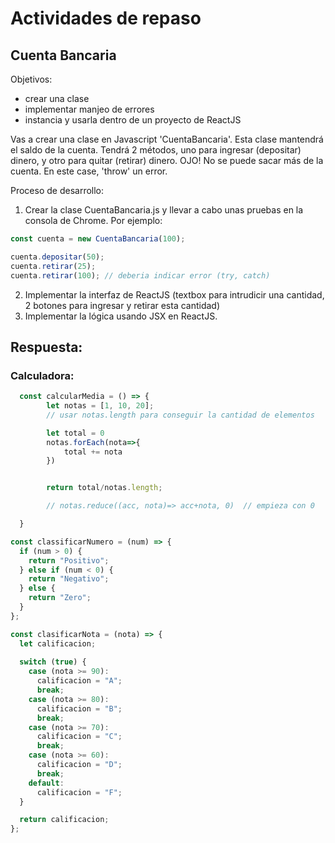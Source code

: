 # Actividades de repaso

## Cuenta Bancaria
Objetivos:
- crear una clase
- implementar manjeo de errores
- instancia y usarla dentro de un proyecto de ReactJS

Vas a crear una clase en Javascript 'CuentaBancaria'. Esta clase mantendrá el saldo de la cuenta. Tendrá 2 métodos, uno para ingresar (depositar) dinero, y otro para quitar (retirar) dinero. OJO! No se puede sacar más de la cuenta. En este case, 'throw' un error.

Proceso de desarrollo:
1. Crear la clase CuentaBancaria.js y llevar a cabo unas pruebas en la consola de Chrome. Por ejemplo:
```javascript
const cuenta = new CuentaBancaria(100);

cuenta.depositar(50);
cuenta.retirar(25);
cuenta.retirar(100); // deberia indicar error (try, catch)
```
2. Implementar la interfaz de ReactJS (textbox para intrudicir una cantidad, 2 botones para ingresar y retirar esta cantidad)
3. Implementar la lógica usando JSX en ReactJS.



## Respuesta:
### Calculadora:

```jsx
  const calcularMedia = () => {
        let notas = [1, 10, 20];
        // usar notas.length para conseguir la cantidad de elementos

        let total = 0
        notas.forEach(nota=>{
            total += nota
        })


        return total/notas.length;

        // notas.reduce((acc, nota)=> acc+nota, 0)  // empieza con 0

  }
```

```jsx
const classificarNumero = (num) => {
  if (num > 0) {
    return "Positivo";
  } else if (num < 0) {
    return "Negativo";
  } else {
    return "Zero";
  }
};
```


```jsx
const clasificarNota = (nota) => {
  let calificacion;
  
  switch (true) {
    case (nota >= 90):
      calificacion = "A";
      break;
    case (nota >= 80):
      calificacion = "B";
      break;
    case (nota >= 70):
      calificacion = "C";
      break;
    case (nota >= 60):
      calificacion = "D";
      break;
    default:
      calificacion = "F";
  }

  return calificacion;
};
```